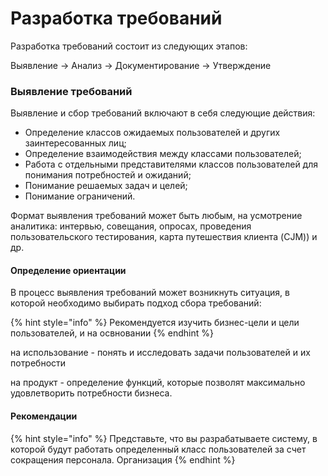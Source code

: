 # Разработка требований

Разработка требований состоит из следующих этапов:

Выявление -> Анализ -> Документирование -> Утверждение

### Выявление требований

Выявление и сбор требований включают в себя следующие действия:&#x20;

* Определение классов ожидаемых пользователей и других заинтересованных лиц;
* Определение взаимодействия между классами пользователей;
* Работа с отдельными представителями классов пользователей для понимания потребностей и ожиданий;
* Понимание решаемых задач и целей;
* Понимание ограничений.&#x20;

Формат выявления требований может быть любым, на усмотрение аналитика: интервью, совещания, опросах, проведения пользовательского тестирования, карта путешествия клиента (CJM)) и др.&#x20;

#### Определение ориентации&#x20;

В процесс выявления требований может возникнуть ситуация, в которой необходимо выбирать подход сбора требований:&#x20;

{% hint style="info" %}
Рекомендуется изучить бизнес-цели и цели пользователей, и на освновании&#x20;
{% endhint %}

на использование - понять и исследовать задачи пользователей и их потребности

на продукт - определение функций, которые позволят максимально удовлетворить потребности бизнеса.

#### Рекомендации

{% hint style="info" %}
Представьте, что вы разрабатываете систему, в которой будут работать определенный класс пользователей за счет сокращения персонала. Организация&#x20;
{% endhint %}
